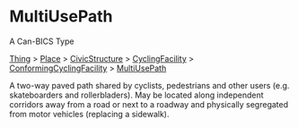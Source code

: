 # MultiUsePath

A Can-BICS Type

[Thing](https://schema.org/Thing) > [Place](https://schema.org/Place) > [CivicStructure](https://schema.org/CivicStructure) > [CyclingFacility](CyclingFacility) > [ConformingCyclingFacility](ConformingCyclingFacility) > [MultiUsePath](MultiUsePath)

A two-way paved path shared by cyclists, pedestrians and other users (e.g. skateboarders and rollerbladers). May be located along independent corridors away from a road or next to a roadway and physically segregated from motor vehicles (replacing a sidewalk).

